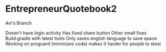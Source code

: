 # EntrepreneurQuotebook2

Avi's Branch

Doesn't have login activity
Has fixed share button
Other small fixes
Build.gradle with latest tools
Only saves english language to save space
Working on proguard (minimizes code)
makes it harder for people to steal
